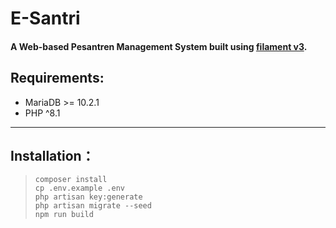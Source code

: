 <h1>E-Santri</h1>

#### A Web-based Pesantren Management System built using [filament v3](https://filamentphp.com).

## Requirements:

- MariaDB >= 10.2.1
- PHP ^8.1
---

## Installation：

> ```
> composer install
> cp .env.example .env
> php artisan key:generate
> php artisan migrate --seed
> npm run build
> ```
